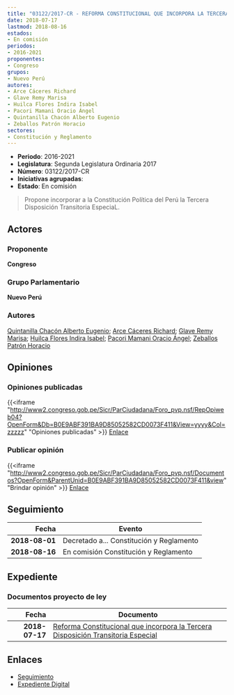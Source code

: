 ```yaml
---
title: "03122/2017-CR - REFORMA CONSTITUCIONAL QUE INCORPORA LA TERCERA DISPOSICIÓN TRANSITORIA ESPECIAL A LA CONSTITUCIÓN POLÍTICA DEL PERÚ"
date: 2018-07-17
lastmod: 2018-08-16
estados:
- En comisión
periodos:
- 2016-2021
proponentes:
- Congreso
grupos:
- Nuevo Perú
autores:
- Arce Cáceres Richard
- Glave Remy Marisa
- Huilca Flores Indira Isabel
- Pacori Mamani Oracio Ángel
- Quintanilla Chacón Alberto Eugenio
- Zeballos Patrón Horacio
sectores:
- Constitución y Reglamento
---
```

- **Periodo**: 2016-2021
- **Legislatura**: Segunda Legislatura Ordinaria 2017
- **Número**: 03122/2017-CR
- **Iniciativas agrupadas**: 
- **Estado**: En comisión

> Propone incorporar a la Constitución Política del Perú la Tercera Disposición Transitoria EspeciaL.


## Actores

### Proponente

**Congreso**

### Grupo Parlamentario

**Nuevo Perú**

### Autores

[Quintanilla Chacón Alberto Eugenio](mailto:mailto:aquintanilla@congreso.gob.pe); [Arce Cáceres Richard](mailto:mailto:rarce@congreso.gob.pe); [Glave Remy Marisa](mailto:mailto:mglave@congreso.gob.pe); [Huilca Flores Indira Isabel](mailto:mailto:ihuilca@congreso.gob.pe); [Pacori Mamani Oracio Ángel](mailto:mailto:opacori@congreso.gob.pe); [Zeballos Patrón Horacio](mailto:mailto:hzeballos@congreso.gob.pe)

## Opiniones

### Opiniones publicadas

{{<iframe "http://www2.congreso.gob.pe/Sicr/ParCiudadana/Foro_pvp.nsf/RepOpiweb04?OpenForm&Db=B0E9ABF391BA9D85052582CD0073F411&View=yyyy&Col=zzzzz" "Opiniones publicadas" >}}
[Enlace](http://www2.congreso.gob.pe/Sicr/ParCiudadana/Foro_pvp.nsf/RepOpiweb04?OpenForm&Db=B0E9ABF391BA9D85052582CD0073F411&View=yyyy&Col=zzzzz)

### Publicar opinión

{{<iframe "http://www2.congreso.gob.pe/Sicr/ParCiudadana/Foro_pvp.nsf/Documentos?OpenForm&ParentUnid=B0E9ABF391BA9D85052582CD0073F411&view" "Brindar opinión" >}}
[Enlace](http://www2.congreso.gob.pe/Sicr/ParCiudadana/Foro_pvp.nsf/Documentos?OpenForm&ParentUnid=B0E9ABF391BA9D85052582CD0073F411&view)


## Seguimiento

| Fecha | Evento |
|------:|--------|
| **2018-08-01** | Decretado a... Constitución y Reglamento |
| **2018-08-16** | En comisión Constitución y Reglamento |

## Expediente

### Documentos proyecto de ley

| Fecha | Documento |
|------:|-----------|
| **2018-07-17** | [Reforma Constitucional que incorpora la Tercera Disposición Transitoria Especial](http://www.leyes.congreso.gob.pe/Documentos/2016_2021/Proyectos_de_Ley_y_de_Resoluciones_Legislativas/PL0312220180717.PDF) |

## Enlaces

- [Seguimiento](http://www2.congreso.gob.pe/Sicr/TraDocEstProc/CLProLey2016.nsf/f7fff46988ca05b1052578e100829cc7/8d1758b8a628515e052582d00073dd02?OpenDocument)
- [Expediente Digital](http://www2.congreso.gob.pe/Sicr/TraDocEstProc/Expvirt_2011.nsf/visbusqptramdoc1621/03122?opendocument)


